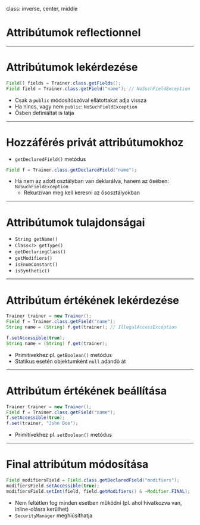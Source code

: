 class: inverse, center, middle

# Attribútumok reflectionnel

---

# Attribútumok lekérdezése

```java
Field[] fields = Trainer.class.getFields();
Field field = Trainer.class.getField("name"); // NoSuchFieldException
```

* Csak a `public` módosítószóval ellátottakat adja vissza
* Ha nincs, vagy nem `public`: `NoSuchFieldException`
* Ősben definiáltat is látja

---

# Hozzáférés privát attribútumokhoz

* `getDeclaredField()` metódus

```java
Field f = Trainer.class.getDeclaredField("name");
```

* Ha nem az adott osztályban van deklarálva, hanem az ősében: `NoSuchFieldException`
    * Rekurzívan meg kell keresni az ősosztályokban

---

# Attribútumok tulajdonságai

* `String getName()`
* `Class<?> getType()`
* `getDeclaringClass()`
* `getModifiers()`
* `isEnumConstant()`
* `isSynthetic()`

---

# Attribútum értékének lekérdezése

```java
Trainer trainer = new Trainer();
Field f = Trainer.class.getField("name");
String name = (String) f.get(trainer); // IllegalAccessException
```

```java
f.setAccessible(true);
String name = (String) f.get(trainer);
```

* Primitívekhez pl. `getBoolean()` metódus
* Statikus esetén objektumként `null` adandó át

---

# Attribútum értékének beállítása

```java
Trainer trainer = new Trainer();
Field f = Trainer.class.getField("name");
f.setAccessible(true);
f.set(trainer, "John Doe");
```

* Primitívekhez pl. `setBoolean()` metódus

---

# Final attribútum módosítása

```java
Field modifiersField = Field.class.getDeclaredField("modifiers");
modifiersField.setAccessible(true);
modifiersField.setInt(field, field.getModifiers() & ~Modifier.FINAL);
```

* Nem feltétlen fog minden esetben működni (pl. ahol hivatkozva van, inline-olásra kerülhet)
* `SecurityManager` meghiúsíthatja
